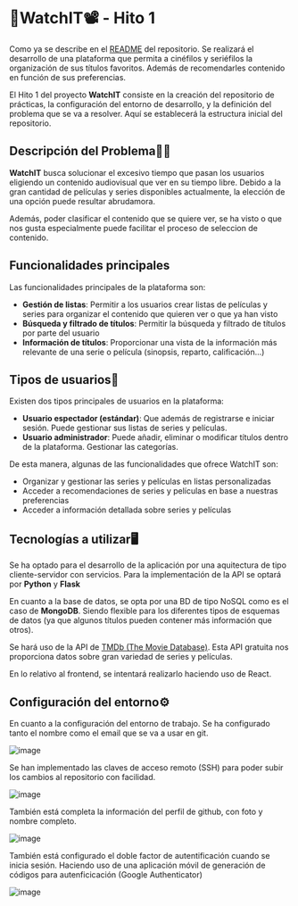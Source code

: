 # 🍿WatchIT📽️ - Hito 1

Como ya se describe en el [README](../README.md) del repositorio. Se realizará el desarrollo de una plataforma que permita a cinéfilos y seriéfilos la organización de sus títulos favoritos. Además de recomendarles contenido en función de sus preferencias.

El Hito 1 del proyecto **WatchIT** consiste en la creación del repositorio de prácticas, la configuración del entorno de desarrollo, y la definición del problema que se va a resolver. Aquí se establecerá la estructura inicial del repositorio.


## Descripción del Problema😵‍💫
**WatchIT** busca solucionar el excesivo tiempo que pasan los usuarios eligiendo un contenido audiovisual que ver en su tiempo libre. Debido a la gran cantidad de películas y series disponibles actualmente, la elección de una opción puede resultar abrudamora. 

Además, poder clasificar el contenido que se quiere ver, se ha visto o que nos gusta especialmente puede facilitar el proceso de seleccion de contenido.

## Funcionalidades principales
Las funcionalidades principales de la plataforma son:
 - **Gestión de listas**: Permitir a los usuarios crear listas de películas y series para organizar el contenido que quieren ver o que ya han visto
 - **Búsqueda y filtrado de títulos**: Permitir la búsqueda y filtrado de títulos por parte del usuario
 - **Información de títulos**: Proporcionar una vista de la información más relevante de una serie o película (sinopsis, reparto, calificación...)

## Tipos de usuarios👥
 Existen dos tipos principales de usuarios en la plataforma:
  - **Usuario espectador (estándar)**: Que además de registrarse e iniciar sesión. Puede gestionar sus listas de series y películas.
  - **Usuario administrador**: Puede añadir, eliminar o modificar títulos dentro de la plataforma. Gestionar las categorías.

De esta manera, algunas de las funcionalidades que ofrece WatchIT son:
- Organizar y gestionar las series y películas en listas personalizadas
- Acceder a recomendaciones de series y películas en base a nuestras preferencias
- Acceder a información detallada sobre series y películas


## Tecnologías a utilizar🖥️

Se ha optado para el desarrollo de la aplicación por una aquitectura de tipo cliente-servidor con servicios. Para la implementación de la API se optará por **Python** y **Flask**

En cuanto a la base de datos, se opta por una BD de tipo NoSQL como es el caso de **MongoDB**. Siendo flexible para los diferentes tipos de esquemas de datos (ya que algunos títulos pueden contener más información que otros).

Se hará uso de la API de [TMDb (The Movie Database)](https://www.themoviedb.org/documentation/api). Esta API gratuita nos proporciona datos sobre gran variedad de series y películas.

En lo relativo al frontend, se intentará realizarlo haciendo uso de React.

## Configuración del entorno⚙️

En cuanto a la configuración del entorno de trabajo. Se ha configurado tanto el nombre como el email que se va a usar en git.

![image](https://github.com/user-attachments/assets/2952f685-6c6f-4788-90e9-601f603b3294)

Se han implementado las claves de acceso remoto (SSH) para poder subir los cambios al repositorio con facilidad.

![image](https://github.com/user-attachments/assets/05c27701-11b5-4e7c-a77a-9143bb90f508)

También está completa la información del perfil de github, con foto y nombre completo.

![image](https://github.com/user-attachments/assets/75445d11-1772-4965-b5ef-4c6764d04406)

También está configurado el doble factor de autentificación cuando se inicia sesión. Haciendo uso de una aplicación móvil de generación de códigos para autenficicación (Google Authenticator)

![image](https://github.com/user-attachments/assets/1f16cb0f-fedf-4f92-ba91-cd5fec6dbe43)

